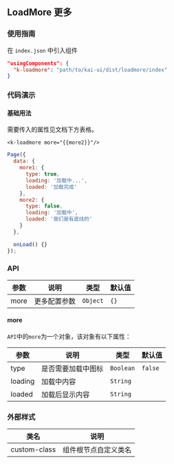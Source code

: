 ## LoadMore 更多

### 使用指南
在 `index.json` 中引入组件
```json
"usingComponents": {
  "k-loadmore": "path/to/kai-ui/dist/loadmore/index"
}
```

### 代码演示

#### 基础用法
需要传入的属性见文档下方表格。

```wxml
<k-loadmore more="{{more2}}"/>
```

```javascript
Page({
  data: {
    more1: {
      type: true,
      loading: '加载中...',
      loaded: '加载完成'
    },
    more2: {
      type: false,
      loading: '加载中',
      loaded: '我们是有底线的'
    }
  },

  onLoad() {}
});
```

### API

| 参数 | 说明 | 类型 | 默认值 |
|-----------|-----------|-----------|-------------|
| more | 更多配置参数 | `Object` | `{} ` |

#### more

`API`中的`more`为一个对象，该对象有以下属性：

| 参数 | 说明 | 类型 | 默认值 |
|-----------|-----------|-----------|-------------|
| type | 是否需要加载中图标 | `Boolean` | `false` |
| loading | 加载中内容 | `String` | ` ` |
| loaded | 加载后显示内容 | `String` | ` ` |

### 外部样式

| 类名 | 说明 |
|-----------|-----------|
| custom-class | 组件根节点自定义类名 |

